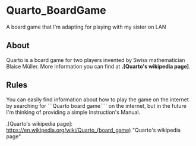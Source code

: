 # Quarto_BoardGame
A board game that I'm adapting for playing with my sister on LAN

## About
Quarto is a board game for two players invented by Swiss mathematician Blaise Müller. More information you can find at **.[Quarto's wikipedia page]**.

## Rules
You can easily find information about how to play the game on the internet by searching for ```Quarto board game```` on the internet, but in the future I'm thinking of providing a simple Instruction's Manual.

<!-- links -->
.[Quarto's wikipedia page]: https://en.wikipedia.org/wiki/Quarto_(board_game) "Quarto's wikipedia page"
